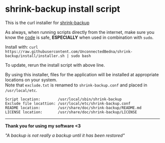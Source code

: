 # shrink-backup install script

This is the curl installer for [shrink-backup](https://github.com/UnconnectedBedna/shrink-backup)

As always, when running scripts directly from the internet, make sure you know the [code](https://github.com/UnconnectedBedna/shrink-backup/blob/install/installer.sh) is safe, **ESPECIALLY** when used in combination with `sudo`.

Install with: `curl https://raw.githubusercontent.com/UnconnectedBedna/shrink-backup/install/installer.sh | sudo bash`

To update, rerun the install script with above line.

By using this installer, files for the application will be installed at appropriate locations on your system.  
Note that `exclude.txt` is renamed to `shrink-backup.conf` and placed in `/usr/local/etc`.
```
Script location:        /usr/local/sbin/shrink-backup
Exclude file locattion: /usr/local/etc/shrink-backup.conf
README location:        /usr/share/doc/shrink-backup/README.md
LICENSE location:       /usr/share/doc/shrink-backup/LICENSE
```

<hr>

**Thank you for using my software <3**

*"A backup is not really a backup until it has been restored"*
